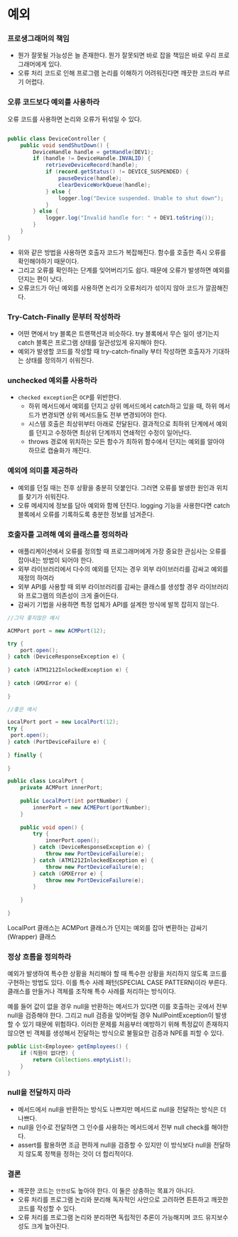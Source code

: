 # 예외

### 프로생그래머의 책임
- 뭔가 잘못될 가능성은 늘 존재한다. 뭔가 잘못되면 바로 잡을 책임은 바로 우리 프로그래머에게 있다.
- 오류 처리 코드로 인해 프로그램 논리를 이해하기 어려워진다면 깨끗한 코드라 부르기 어렵다.

### 오류 코드보다 예외를 사용하라
오류 코드를 사용하면 논리와 오류가 뒤섞일 수 있다.
```java

public class DeviceController {
    public void sendShutDown() {
        DeviceHandle handle = getHandle(DEV1);
        if (handle != DeviceHandle.INVALID) {
            retrieveDeviceRecord(handle);
            if (record.getStatus() != DEVICE_SUSPENDED) {
                pauseDevice(handle);
                clearDeviceWorkQueue(handle);
            } else {
                logger.log("Device suspended. Unable to shut down");
            }
        } else {
            logger.log("Invalid handle for: " + DEV1.toString());
        }
    }
}
```
- 위와 같은 방법을 사용하면 호출자 코드가 복잡해진다. 함수를 호출한 즉시 오류를 확인해야하기 때문이다.
- 그리고 오류를 확인하는 단계를 잊어버리기도 쉽다. 때문에 오류가 발생하면 예외를 던지는 편이 낫다.
- 오류코드가 아닌 예외를 사용하면 논리가 오류처리가 섞이지 않아 코드가 깔끔해진다.

### Try-Catch-Finally 문부터 작성하라
- 어떤 면에서 try 블록은 트랜잭션과 비슷하다. try 블록에서 무슨 일이 생기는지 catch 블록은 프로그램 상태를 일관성있게 유지해야 한다.
- 예외가 발생할 코드를 작성할 때 try-catch-finally 부터 작성하면 호출자가 기대하는 상태를 정의하기 쉬워진다.


### unchecked 예외를 사용하라
- `checked exception`은 `OCP`를 위반한다.
    - 하위 메서드에서 예외를 던지고 상위 메서드에서 catch하고 있을 때, 하위 메서드가 변경되면 상위 메서드들도 전부 변경되어야 한다.
    - 시스템 호출은 최상위부터 아래로 전달된다. 결과적으로 최하위 단계에서 예외를 던지고 수정하면 최상위 단계까지 연쇄적인 수정이 일어난다.
    - throws 경로에 위치하는 모든 함수가 최하위 함수에서 던지는 예외를 알아야 하므로 캡슐화가 깨진다.

### 예외에 의미를 제공하라
- 예외를 던질 때는 전후 상황을 충분히 덧붙인다. 그러면 오류를 발생한 원인과 위치를 찾기가 쉬워진다.
- 오류 메세지에 정보를 담아 예외와 함께 던진다. logging 기능을 사용한다면 catch 블록에서 오류를 기록하도록 충분한 정보를 넘겨준다.


### 호출자를 고려해 예외 클래스를 정의하라
- 애플리케이션에서 오류를 정의할 때 프로그래머에게 가장 중요한 관심사는 오류를 잡아내는 방법이 되어야 한다.
- 외부 라이브러리에서 다수의 예외를 던지는 경우 외부 라이브러리를 감싸고 예외를 재정의 하여라
- 외부 API를 사용할 때 외부 라이브러리를 감싸는 클래스를 생성할 경우 라이브러리와 프로그램의 의존성이 크게 줄어든다.
- 감싸기 기법을 사용하면 특정 업체가 API를 설계한 방식에 발목 잡히지 않는다.


```java
//그닥 좋지않은 예시

ACMPort port = new ACMPort(12);

try {
    port.open();
} catch (DeviceResponseException e) {
    
} catch (ATM1212InlockedException e) {
  
} catch (GMXError e) {
  
}

//좋은 예시

LocalPort port = new LocalPort(12);
try {
 port.open();  
} catch (PortDeviceFailure e) {
    
} finally {
    
}

public class LocalPort {
    private ACMPort innerPort;
    
    public LocalPort(int portNumber) {
        innerPort = new ACMEPort(portNumber);    
    }
    
    public void open() {
        try {
            innerPort.open();
        } catch (DeviceResponseException e) {
            throw new PortDeviceFailure(e);
        } catch (ATM1212InlockedException e) {
            throw new PortDeviceFailure(e);
        } catch (GMXError e) {
            throw new PortDeviceFailure(e);
        }
        
    }
    
}
```
LocalPort 클래스는 ACMPort 클래스가 던지는 예외를 잡아 변환하는 감싸기(Wrapper) 클래스


### 정상 흐름을 정의하라
예외가 발생하여 특수한 상황을 처리해야 할 때 특수한 상황을 처리하지 않도록 코드를 구현하는 방법도 있다.
이를 특수 사례 패턴(SPECIAL CASE PATTERN)이라 부른다. 클래스를 만들거나 객체를 조작해 특수 사례를 처리하는 방식이다.

예를 들어 값이 없을 경우 null을 반환하는 메서드가 있다면 이를 호출하는 곳에서 전부 null을 검증해야 한다.
그리고 null 검증을 잊어버릴 경우 NullPointException이 발생할 수 있기 때문에 위험하다. 이러한 문제를 처음부터 예방하기 위해
특정값이 존재하지 않으면 빈 객체를 생성해서 전달하는 방식으로 불필요한 검증과 NPE를 피할 수 있다.

```java
public List<Employee> getEmployees() {
    if (직원이 없다면) {
        return Collections.emptyList();     
    }    
}
```


### null을 전달하지 마라
- 메서드에서 null을 반환하는 방식도 나쁘지만 메서드로 null을 전달하는 방식은 더 나쁘다.
- null을 인수로 전달하면 그 인수를 사용하는 메서드에서 전부 null check를 해야한다.
- assert를 활용하면 조금 편하게 null을 검증할 수 있지만 이 방식보다 null을 전달하지 않도록 정책을 정하는 것이 더 합리적이다.


### 결론
- 깨끗한 코드는 `안전성`도 높아야 한다. 이 둘은 상충하는 목표가 아니다.
- 오류 처리를 프로그램 논리와 분리해 독자적인 사안으로 고려하면 튼튼하고 깨끗한 코드를 작성할 수 있다.
- 오류 처리를 프로그램 논리와 분리하면 독립적인 추론이 가능해지며 코드 유지보수성도 크게 높아진다.


